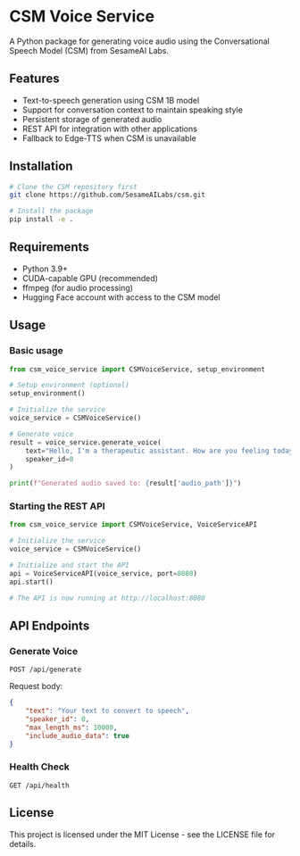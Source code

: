 # CSM Voice Service

A Python package for generating voice audio using the Conversational Speech Model (CSM) from SesameAI Labs.

## Features

- Text-to-speech generation using CSM 1B model
- Support for conversation context to maintain speaking style
- Persistent storage of generated audio
- REST API for integration with other applications
- Fallback to Edge-TTS when CSM is unavailable

## Installation

```bash
# Clone the CSM repository first
git clone https://github.com/SesameAILabs/csm.git

# Install the package
pip install -e .
```

## Requirements

- Python 3.9+
- CUDA-capable GPU (recommended)
- ffmpeg (for audio processing)
- Hugging Face account with access to the CSM model

## Usage

### Basic usage

```python
from csm_voice_service import CSMVoiceService, setup_environment

# Setup environment (optional)
setup_environment()

# Initialize the service
voice_service = CSMVoiceService()

# Generate voice
result = voice_service.generate_voice(
    text="Hello, I'm a therapeutic assistant. How are you feeling today?",
    speaker_id=0
)

print(f"Generated audio saved to: {result['audio_path']}")
```

### Starting the REST API

```python
from csm_voice_service import CSMVoiceService, VoiceServiceAPI

# Initialize the service
voice_service = CSMVoiceService()

# Initialize and start the API
api = VoiceServiceAPI(voice_service, port=8080)
api.start()

# The API is now running at http://localhost:8080
```

## API Endpoints

### Generate Voice

```
POST /api/generate
```

Request body:
```json
{
    "text": "Your text to convert to speech",
    "speaker_id": 0,
    "max_length_ms": 10000,
    "include_audio_data": true
}
```

### Health Check

```
GET /api/health
```

## License

This project is licensed under the MIT License - see the LICENSE file for details.
